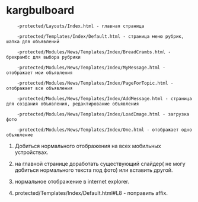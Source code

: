 # kargbulboard
 

        -protected/Layouts/Index.html - главная страница
        
        -protected/Templates/Index/Default.html - страница меню рубрик, шапка для объявлений
        
        -protected/Modules/News/Templates/Index/BreadCrambs.html - брекрамбс для выбора рубрики
        
        -protected/Modules/News/Templates/Index/MyMessage.html - отображает мои объявления
        
        -protected/Modules/News/Templates/Index/PageForTopic.html - отображает все объявления
        
        -protected/Modules/News/Templates/Index/AddMessage.html - страница для создания объявления, редактирование объявления
        
        -protected/Modules/News/Templates/Index/LoadImage.html - загрузка фото
        
        -protected/Modules/News/Templates/Index/One.html - отображает одно объявление

1. Добиться нормального отображения на всех мобильных устройствах.

2. на главной странице доработать существующий слайдер( не могу добиться нормального текста под фото) или вставить другой.

3. нормальное отображение в internet explorer.

4. protected/Templates/Index/Default.html#L8  - поправить affix.
